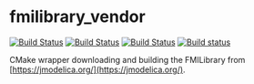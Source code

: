 # fmilibrary_vendor

[![Build Status](http://build.ros2.org/job/Fdev__fmilibrary_vendor__ubuntu_focal_amd64/badge/icon?subject=Build%20farm%3A%20Foxy)](http://build.ros2.org/job/Fdev__fmilibrary_vendor__ubuntu_focal_amd64/)
[![Build Status](http://build.ros2.org/job/Gdev__fmilibrary_vendor__ubuntu_focal_amd64/badge/icon?subject=Build%20farm%3A%20Galactic)](http://build.ros2.org/job/Gdev__fmilibrary_vendor__ubuntu_focal_amd64/)
[![Build Status](http://build.ros2.org/job/Rdev__fmilibrary_vendor__ubuntu_focal_amd64/badge/icon?subject=Build%20farm%3A%20Rolling)](http://build.ros2.org/job/Rdev__fmilibrary_vendor__ubuntu_focal_amd64/)
[![Build status](https://github.com/boschresearch/fmilibrary_vendor/workflows/Build%20action%3A%20Foxy%20%2B%20Rolling/badge.svg)](https://github.com/boschresearch/fmilibrary_vendor/actions)

CMake wrapper downloading and building the FMILibrary from [https://jmodelica.org/](https://jmodelica.org/).
